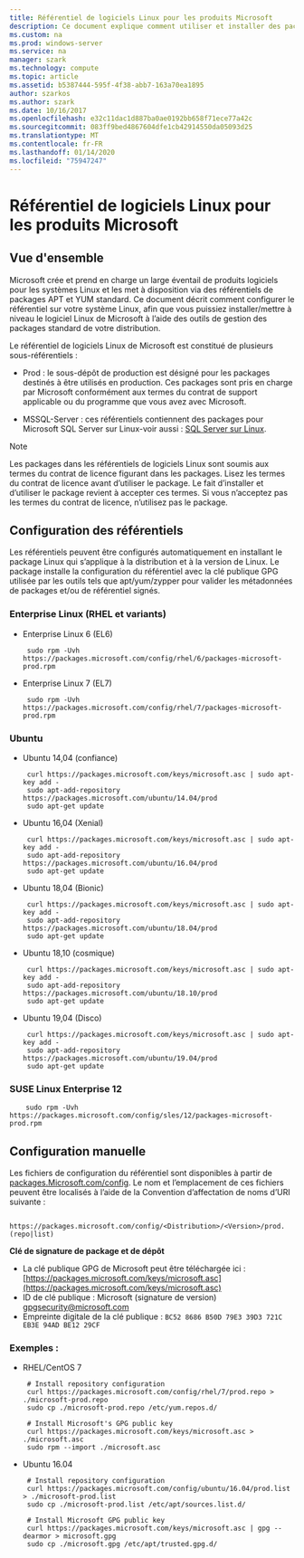 ```yaml
---
title: Référentiel de logiciels Linux pour les produits Microsoft
description: Ce document explique comment utiliser et installer des packages logiciels Linux pour les produits Microsoft.
ms.custom: na
ms.prod: windows-server
ms.service: na
manager: szark
ms.technology: compute
ms.topic: article
ms.assetid: b5387444-595f-4f38-abb7-163a70ea1895
author: szarkos
ms.author: szark
ms.date: 10/16/2017
ms.openlocfilehash: e32c11dac1d887ba0ae0192bb658f71ece77a42c
ms.sourcegitcommit: 083ff9bed4867604dfe1cb42914550da05093d25
ms.translationtype: MT
ms.contentlocale: fr-FR
ms.lasthandoff: 01/14/2020
ms.locfileid: "75947247"
---
```

# <a name="linux-software-repository-for-microsoft-products"></a>Référentiel de logiciels Linux pour les produits Microsoft

## <a name="overview"></a>Vue d'ensemble
Microsoft crée et prend en charge un large éventail de produits logiciels pour les systèmes Linux et les met à disposition via des référentiels de packages APT et YUM standard. Ce document décrit comment configurer le référentiel sur votre système Linux, afin que vous puissiez installer/mettre à niveau le logiciel Linux de Microsoft à l’aide des outils de gestion des packages standard de votre distribution.

Le référentiel de logiciels Linux de Microsoft est constitué de plusieurs sous-référentiels :

 - Prod : le sous-dépôt de production est désigné pour les packages destinés à être utilisés en production. Ces packages sont pris en charge par Microsoft conformément aux termes du contrat de support applicable ou du programme que vous avez avec Microsoft.

 - MSSQL-Server : ces référentiels contiennent des packages pour Microsoft SQL Server sur Linux-voir aussi : [SQL Server sur Linux](https://www.microsoft.com/sql-server/sql-server-vnext-including-Linux).

> [!Note]
> Les packages dans les référentiels de logiciels Linux sont soumis aux termes du contrat de licence figurant dans les packages. Lisez les termes du contrat de licence avant d’utiliser le package. Le fait d’installer et d’utiliser le package revient à accepter ces termes. Si vous n’acceptez pas les termes du contrat de licence, n’utilisez pas le package.


## <a name="configuring-the-repositories"></a>Configuration des référentiels
Les référentiels peuvent être configurés automatiquement en installant le package Linux qui s’applique à la distribution et à la version de Linux. Le package installe la configuration du référentiel avec la clé publique GPG utilisée par les outils tels que apt/yum/zypper pour valider les métadonnées de packages et/ou de référentiel signés.

### <a name="enterprise-linux-rhel-and-variants"></a>Enterprise Linux (RHEL et variants)

 - Enterprise Linux 6 (EL6)

        sudo rpm -Uvh https://packages.microsoft.com/config/rhel/6/packages-microsoft-prod.rpm

 - Enterprise Linux 7 (EL7)

        sudo rpm -Uvh https://packages.microsoft.com/config/rhel/7/packages-microsoft-prod.rpm


### <a name="ubuntu"></a>Ubuntu

 - Ubuntu 14,04 (confiance)

        curl https://packages.microsoft.com/keys/microsoft.asc | sudo apt-key add -
        sudo apt-add-repository https://packages.microsoft.com/ubuntu/14.04/prod
        sudo apt-get update

 - Ubuntu 16,04 (Xenial)

        curl https://packages.microsoft.com/keys/microsoft.asc | sudo apt-key add -
        sudo apt-add-repository https://packages.microsoft.com/ubuntu/16.04/prod
        sudo apt-get update

 - Ubuntu 18,04 (Bionic)

        curl https://packages.microsoft.com/keys/microsoft.asc | sudo apt-key add -
        sudo apt-add-repository https://packages.microsoft.com/ubuntu/18.04/prod
        sudo apt-get update

 - Ubuntu 18,10 (cosmique)

        curl https://packages.microsoft.com/keys/microsoft.asc | sudo apt-key add -
        sudo apt-add-repository https://packages.microsoft.com/ubuntu/18.10/prod
        sudo apt-get update

 - Ubuntu 19,04 (Disco)

        curl https://packages.microsoft.com/keys/microsoft.asc | sudo apt-key add -
        sudo apt-add-repository https://packages.microsoft.com/ubuntu/19.04/prod
        sudo apt-get update

### <a name="suse-linux-enterprise-12"></a>SUSE Linux Enterprise 12

        sudo rpm -Uvh https://packages.microsoft.com/config/sles/12/packages-microsoft-prod.rpm


## <a name="manual-configuration"></a>Configuration manuelle
Les fichiers de configuration du référentiel sont disponibles à partir de [packages.Microsoft.com/config](https://packages.microsoft.com/config/). Le nom et l’emplacement de ces fichiers peuvent être localisés à l’aide de la Convention d’affectation de noms d’URI suivante :

        https://packages.microsoft.com/config/<Distribution>/<Version>/prod.(repo|list)

**Clé de signature de package et de dépôt**

 - La clé publique GPG de Microsoft peut être téléchargée ici : [https://packages.microsoft.com/keys/microsoft.asc](https://packages.microsoft.com/keys/microsoft.asc)
 - ID de clé publique : Microsoft (signature de version) <gpgsecurity@microsoft.com>
 - Empreinte digitale de la clé publique : `BC52 8686 B50D 79E3 39D3 721C EB3E 94AD BE12 29CF`

### <a name="examples"></a>Exemples :

 - RHEL/CentOS 7

        # Install repository configuration
        curl https://packages.microsoft.com/config/rhel/7/prod.repo > ./microsoft-prod.repo
        sudo cp ./microsoft-prod.repo /etc/yum.repos.d/

        # Install Microsoft's GPG public key
        curl https://packages.microsoft.com/keys/microsoft.asc > ./microsoft.asc
        sudo rpm --import ./microsoft.asc

 - Ubuntu 16.04

        # Install repository configuration
        curl https://packages.microsoft.com/config/ubuntu/16.04/prod.list > ./microsoft-prod.list
        sudo cp ./microsoft-prod.list /etc/apt/sources.list.d/

        # Install Microsoft GPG public key
        curl https://packages.microsoft.com/keys/microsoft.asc | gpg --dearmor > microsoft.gpg
        sudo cp ./microsoft.gpg /etc/apt/trusted.gpg.d/



